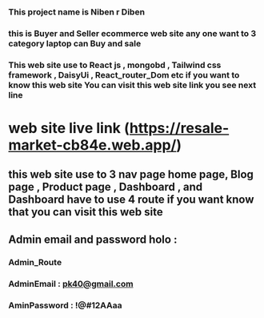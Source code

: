 ### This project name is Niben r Diben

### this is Buyer and Seller ecommerce web site any one want to 3 category laptop can Buy and sale

### This web site use to React js , mongobd , Tailwind css framework , DaisyUi , React_router_Dom etc if you want to know this web site You can visit this web site link you see next line

# web site live link (https://resale-market-cb84e.web.app/)

## this web site use to 3 nav page home page, Blog page , Product page , Dashboard , and Dashboard have to use 4 route if you want know that you can visit this web site

## Admin email and password holo :

### Admin_Route

### AdminEmail : pk40@gmail.com

### AminPassword : !@#12AAaa

